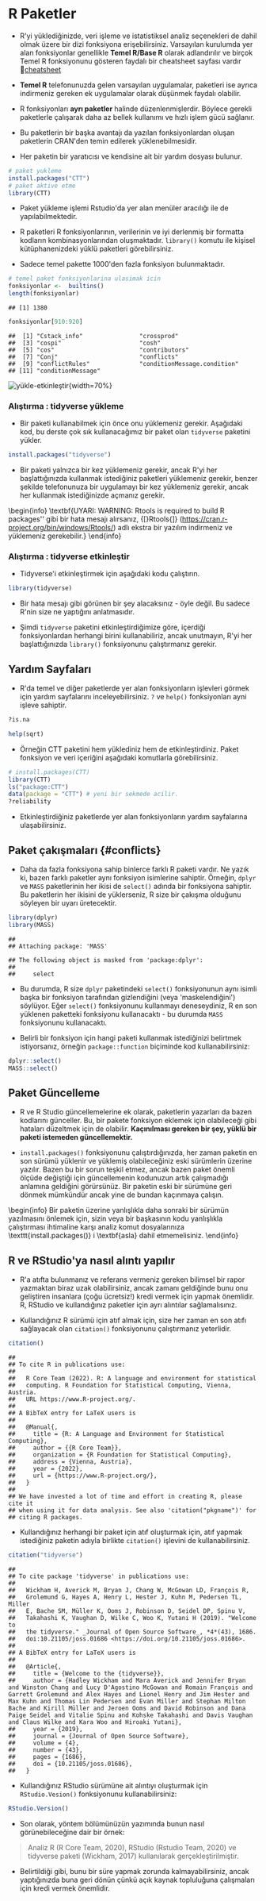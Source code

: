 # R Paketler

- R'yi yüklediğinizde, veri işleme ve istatistiksel analiz seçenekleri de dahil olmak üzere bir dizi fonksiyona erişebilirsiniz. Varsayılan kurulumda yer alan fonksiyonlar genellikle **Temel R/Base R** olarak adlandırılır ve birçok Temel R fonksiyonunu gösteren faydalı bir cheatsheet sayfası vardır 🔗[cheatsheet](https://github.com/rstudio/cheatsheets/raw/main/base-r.pdf) 

- **Temel R**  telefonunuzda gelen varsayılan uygulamalar, paketleri ise ayrıca indirmeniz gereken ek uygulamalar olarak düşünmek faydalı olabilir.

*  R fonksiyonları **ayrı paketler** halinde düzenlenmişlerdir. Böylece gerekli paketlerle çalışarak daha az bellek kullanımı ve hızlı işlem gücü sağlanır.

*  Bu paketlerin bir başka avantajı da yazılan fonksiyonlardan oluşan paketlerin CRAN'den temin edilerek yüklenebilmesidir.

*  Her paketin bir yaratıcısı ve kendisine ait bir yardım dosyası bulunur.


```r
# paket yukleme
install.packages("CTT")
# paket aktive etme
library(CTT)
```
*  Paket yükleme işlemi Rstudio'da yer alan menüler aracılığı ile de yapılabilmektedir.


*  R paketleri R fonksiyonlarının, verilerinin ve iyi derlenmiş bir formatta kodların kombinasyonlarından oluşmaktadır. `library()` komutu ile kişisel kütüphanenizdeki yüklü paketleri görebilirsiniz.

*   Sadece temel pakette 1000'den fazla fonksiyon bulunmaktadır.


```r
# temel paket fonksiyonlarina ulasimak icin  
fonksiyonlar <-  builtins()
length(fonksiyonlar)
```

```
## [1] 1380
```


```r
fonksiyonlar[910:920]
```

```
##  [1] "Cstack_info"                "crossprod"                 
##  [3] "cospi"                      "cosh"                      
##  [5] "cos"                        "contributors"              
##  [7] "Conj"                       "conflicts"                 
##  [9] "conflictRules"              "conditionMessage.condition"
## [11] "conditionMessage"
```



![yükle-etkinleştir](images/packagebulb.png){width=70%}


### Alıştırma :  tidyverse yükleme

- Bir paketi kullanabilmek için önce onu yüklemeniz gerekir. Aşağıdaki kod, bu derste çok sık kullanacağımız bir paket olan `tidyverse` paketini yükler.


```r
install.packages("tidyverse")
```

- Bir paketi yalnızca bir kez yüklemeniz gerekir, ancak R'yi her başlattığınızda kullanmak istediğiniz paketleri yüklemeniz gerekir, benzer şekilde telefonunuza bir uygulamayı bir kez yüklemeniz gerekir, ancak her kullanmak istediğinizde açmanız gerekir.

\begin{info}
\textbf{UYARI: WARNING: Rtools is required to build R packages'' gibi
bir hata mesajı alırsanız, {[}Rtools{]}
(https://cran.r-project.org/bin/windows/Rtools/) adlı ekstra bir yazılım
indirmeniz ve yüklemeniz gerekebilir.}
\end{info}


### Alıştırma : tidyverse etkinleştir

* Tidyverse'i etkinleştirmek için aşağıdaki kodu çalıştırın.  


```r
library(tidyverse)
```

- Bir hata mesajı gibi görünen bir şey alacaksınız - öyle değil. Bu sadece R'nin size ne yaptığını anlatmasıdır.

- Şimdi `tidyverse` paketini etkinleştirdiğimize göre, içerdiği fonksiyonlardan herhangi birini kullanabiliriz, ancak unutmayın, R'yi her başlattığınızda `library()` fonksiyonunu çalıştırmanız gerekir.

## Yardım Sayfaları

*  R'da temel ve diğer paketlerde yer alan fonksiyonların işlevleri görmek için yardım sayfalarını inceleyebilirsiniz. `?` ve `help()` fonksiyonları ayni işleve sahiptir.


```r
?is.na

help(sqrt)
```

*  Örneğin CTT paketini hem yüklediniz hem de etkinleştirdiniz. Paket fonksiyon ve veri içeriğini aşağıdaki komutlarla görebilirsiniz.


```r
# install.packages(CTT)
library(CTT)
ls("package:CTT") 
data(package = "CTT") # yeni bir sekmede acilir.
?reliability
```

*  Etkinleştirdiğiniz paketlerde yer alan fonksiyonların yardım sayfalarına ulaşabilirsiniz.


## Paket çakışmaları {#conflicts}

- Daha da fazla fonksiyona sahip binlerce farklı R paketi vardır. Ne yazık ki, bazen farklı paketler aynı fonksiyon isimlerine sahiptir. Örneğin, `dplyr` ve `MASS` paketlerinin her ikisi de `select()` adında bir fonksiyona sahiptir. Bu paketlerin her ikisini de yüklerseniz, R size bir çakışma olduğunu söyleyen bir uyarı üretecektir.


```r
library(dplyr)
library(MASS)
```

```
## 
## Attaching package: 'MASS'
```

```
## The following object is masked from 'package:dplyr':
## 
##     select
```

- Bu durumda, R size `dplyr` paketindeki `select()` fonksiyonunun aynı isimli başka bir fonksiyon tarafından gizlendiğini (veya 'maskelendiğini') söylüyor. Eğer `select()` fonksiyonunu kullanmayı deneseydiniz, R en son yüklenen paketteki fonksiyonu kullanacaktı - bu durumda `MASS` fonksiyonunu kullanacaktı.

- Belirli bir fonksiyon için hangi paketi kullanmak istediğinizi belirtmek istiyorsanız, örneğin `package::function` biçiminde kod kullanabilirsiniz:


```r
dplyr::select()
MASS::select()
```

## Paket Güncelleme

- R ve R Studio güncellemelerine ek olarak, paketlerin yazarları da bazen kodlarını günceller. Bu, bir pakete fonksiyon eklemek için olabileceği gibi hataları düzeltmek için de olabilir. **Kaçınılması gereken bir şey, yüklü bir paketi istemeden güncellemektir.**

- `install.packages()` fonksiyonunu çalıştırdığınızda, her zaman paketin en son sürümü yüklenir ve yüklemiş olabileceğiniz eski sürümlerin üzerine yazılır. Bazen bu bir sorun teşkil etmez, ancak bazen paket önemli ölçüde değiştiği için güncellemenin kodunuzun artık çalışmadığı anlamına geldiğini görürsünüz. Bir paketin eski bir sürümüne geri dönmek mümkündür ancak yine de bundan kaçınmaya çalışın.

\begin{info}
Bir paketin üzerine yanlışlıkla daha sonraki bir sürümün yazılmasını
önlemek için, sizin veya bir başkasının kodu yanlışlıkla çalıştırması
ihtimaline karşı analiz komut dosyalarınıza \texttt{install.packages()}
i \textbf{asla} dahil etmemelisiniz.
\end{info}


## R ve RStudio'ya nasıl alıntı yapılır

- R'a atıfta bulunmanız ve referans vermeniz gereken bilimsel bir rapor yazmaktan biraz uzak olabilirsiniz, ancak zamanı geldiğinde bunu onu geliştiren insanlara (çoğu ücretsiz!) kredi vermek için yapmak önemlidir. R, RStudio ve kullandığınız paketler için ayrı alıntılar sağlamalısınız.

- Kullandığınız R sürümü için atıf almak için, size her zaman en son atıfı sağlayacak olan `citation()` fonksiyonunu çalıştırmanız yeterlidir.


```r
citation()
```

```
## 
## To cite R in publications use:
## 
##   R Core Team (2022). R: A language and environment for statistical
##   computing. R Foundation for Statistical Computing, Vienna, Austria.
##   URL https://www.R-project.org/.
## 
## A BibTeX entry for LaTeX users is
## 
##   @Manual{,
##     title = {R: A Language and Environment for Statistical Computing},
##     author = {{R Core Team}},
##     organization = {R Foundation for Statistical Computing},
##     address = {Vienna, Austria},
##     year = {2022},
##     url = {https://www.R-project.org/},
##   }
## 
## We have invested a lot of time and effort in creating R, please cite it
## when using it for data analysis. See also 'citation("pkgname")' for
## citing R packages.
```

- Kullandığınız herhangi bir paket için atıf oluşturmak için, atıf yapmak istediğiniz paketin adıyla birlikte `citation()` işlevini de kullanabilirsiniz.


```r
citation("tidyverse")
```

```
## 
## To cite package 'tidyverse' in publications use:
## 
##   Wickham H, Averick M, Bryan J, Chang W, McGowan LD, François R,
##   Grolemund G, Hayes A, Henry L, Hester J, Kuhn M, Pedersen TL, Miller
##   E, Bache SM, Müller K, Ooms J, Robinson D, Seidel DP, Spinu V,
##   Takahashi K, Vaughan D, Wilke C, Woo K, Yutani H (2019). "Welcome to
##   the tidyverse." _Journal of Open Source Software_, *4*(43), 1686.
##   doi:10.21105/joss.01686 <https://doi.org/10.21105/joss.01686>.
## 
## A BibTeX entry for LaTeX users is
## 
##   @Article{,
##     title = {Welcome to the {tidyverse}},
##     author = {Hadley Wickham and Mara Averick and Jennifer Bryan and Winston Chang and Lucy D'Agostino McGowan and Romain François and Garrett Grolemund and Alex Hayes and Lionel Henry and Jim Hester and Max Kuhn and Thomas Lin Pedersen and Evan Miller and Stephan Milton Bache and Kirill Müller and Jeroen Ooms and David Robinson and Dana Paige Seidel and Vitalie Spinu and Kohske Takahashi and Davis Vaughan and Claus Wilke and Kara Woo and Hiroaki Yutani},
##     year = {2019},
##     journal = {Journal of Open Source Software},
##     volume = {4},
##     number = {43},
##     pages = {1686},
##     doi = {10.21105/joss.01686},
##   }
```

- Kullandığınız RStudio sürümüne ait alıntıyı oluşturmak için `RStudio.Vesion()` fonksiyonunu kullanabilirsiniz:


```r
RStudio.Version()
```

- Son olarak, yöntem bölümünüzün yazımında bunun nasıl görünebileceğine dair bir örnek:

> Analiz R (R Core Team, 2020), RStudio (Rstudio Team, 2020) ve tidyverse paketi (Wickham, 2017) kullanılarak gerçekleştirilmiştir.

- Belirtildiği gibi, bunu bir süre yapmak zorunda kalmayabilirsiniz, ancak yaptığınızda buna geri dönün çünkü açık kaynak topluluğuna çalışmaları için kredi vermek önemlidir.
